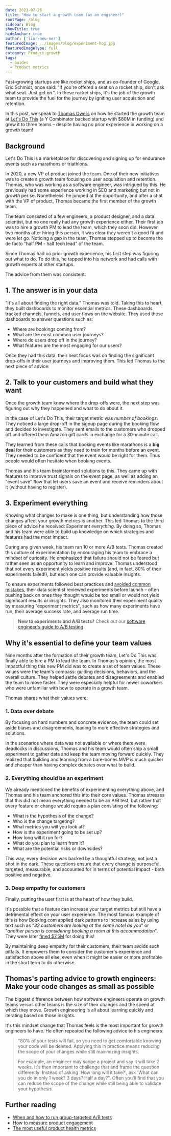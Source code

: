 ```yaml
---
date: 2023-07-26
title: "How to start a growth team (as an engineer)"
rootPage: /blog
sidebar: Blog
showTitle: true
hideAnchor: true
author: ['lior-neu-ner']
featuredImage: ../images/blog/experiment-hog.jpg
featuredImageType: full
category: Product growth
tags: 
  - Guides
  - Product metrics
---
```


Fast-growing startups are like rocket ships, and as co-founder of Google, Eric Schmidt, once said: "If you're offered a seat on a rocket ship, don't ask what seat. Just get on.". In these rocket ships, it's the job of the growth team to provide the fuel for the journey by igniting user acquisition and retention. 

In this post, we speak to [Thomas Owers](https://www.linkedin.com/in/thomasowers/) on how he started the growth team at [Let's Do This](https://www.letsdothis.com/) (a Y Combinator backed startup with $80M in funding) and grew it to three teams – despite having no prior experience in working on a growth team!

## Background

Let's Do This is a marketplace for discovering and signing up for endurance events such as marathons or triathlons. 

In 2020, a new VP of product joined the team. One of their new initiatives was to create a growth team focusing on user acquisition and retention. Thomas, who was working as a software engineer, was intrigued by this. He previously had some experience working in SEO and marketing but not in *growth* per se. Nonetheless, he jumped at the opportunity, and after a chat with the VP of product, Thomas became the first member of the growth team.

The team consisted of a few engineers, a product designer, and a data scientist, but no one really had any growth experience either. Their first job was to hire a growth PM to lead the team, which they soon did. However, two months after hiring this person, it was clear they weren't a good fit and were let go. Noticing a gap in the team, Thomas stepped up to become the de facto "half PM - half tech lead" of the team.

Since Thomas had no prior growth experience, his first step was figuring out what to do. To do this, he tapped into his network and had calls with growth experts at other startups.

The advice from them was consistent:

## 1. The answer is in your data

"It's all about finding the right data," Thomas was told. Taking this to heart, they built dashboards to monitor essential metrics. These dashboards tracked channels, funnels, and user flows on the website. They used these dashboards to answer questions such as:

- Where are bookings coming from? 
- What are the most common user journeys? 
- Where do users drop off in the journey? 
- What features are the most engaging for our users? 

Once they had this data, their next focus was on finding the significant drop-offs in their user journeys and improving them. This led Thomas to the next piece of advice:

## 2. Talk to your customers and build what they want

Once the growth team knew where the drop-offs were, the next step was figuring out why they happened and what to do about it. 

In the case of Let's Do This, their target metric was *number of bookings*. They noticed a large drop-off in the signup page during the booking flow and decided to investigate. They sent emails to the customers who dropped off and offered them Amazon gift cards in exchange for a 30-minute call.

They learned from these calls that booking events like marathons is a **big deal** for their customers as they need to train for months before an event. They needed to be confident that the event would be right for them. Thus people would often hesitate when booking events. 

Thomas and his team brainstormed solutions to this. They came up with features to improve trust signals on the event page, as well as adding an "event save" flow that let users save an event and receive reminders about it (without having to register).

## 3. Experiment everything

Knowing what changes to make is one thing, but understanding how those changes affect your growth metrics is another. This led Thomas to the third piece of advice he received: Experiment *everything*. By doing so, Thomas and his team were able to build up knowledge on which strategies and features had the most impact.

During any given week, his team ran 10 or more A/B tests. Thomas created this culture of experimentation by encouraging his team to embrace a mindset of curiosity. He emphasized that failure should not be feared but rather seen as an opportunity to learn and improve. Thomas understood that not every experiment yields positive results (and, in fact, 80% of their experiments failed!), but each one can provide valuable insights.

To ensure experiments followed best practices and [avoided common mistakes](/blog/ab-testing-mistakes), their data scientist reviewed experiments before launch – often pushing back on ones they thought would be too small or would not yield significant results or insights. They also monitored their experiment quality by measuring "experiment metrics", such as how many experiments have run, their average success rate, and average run time.

> **New to experiments and A/B tests?** Check out our [software engineer's guide to A/B testing](/blog/ab-testing-guide-for-engineers).

## Why it's essential to define your team values

Nine months after the formation of their growth team, Let's Do This was finally able to hire a PM to lead the team. In Thomas's opinion, the most impactful thing this new PM did was to create a set of team values. These values were the team's compass: guiding decisions, behaviors, and the overall culture. They helped settle debates and disagreements and enabled the team to move faster. They were especially helpful for newer coworkers who were unfamiliar with how to operate in a growth team.

Thomas shares what their values were:

### 1. Data over debate

By focusing on hard numbers and concrete evidence, the team could set aside biases and disagreements, leading to more effective strategies and solutions.

In the scenarios where data was not available or where there were deadlocks in discussions, Thomas and his team would often ship a small experiment to gather data and keep the team moving forward quickly. They realized that building and learning from a bare-bones MVP is much quicker and cheaper than having complex debates over what to build.

### 2. Everything should be an experiment

We already mentioned the benefits of experimenting everything above, and Thomas and his team anchored this into their core values. Thomas stresses that this did not mean everything needed to be an A/B test, but rather that every feature or change would require a plan consisting of the following:

- What is the hypothesis of the change?
- Who is the change targeting?
- What metrics you will you look at?
- How is the experiment going to be set up?
- How long will it run for?
- What do you plan to learn from it?
- What are the potential risks or downsides?

This way, every decision was backed by a thoughtful strategy, not just a shot in the dark. These questions ensure that every change is purposeful, targeted, measurable, and accounted for in terms of potential impact - both positive and negative.

### 3. Deep empathy for customers

Finally, putting the user first is at the heart of how they build. 

It's possible that a feature can increase your target metrics but still have a detrimental effect on your user experience. The most famous example of this is how Booking.com applied dark patterns to increase sales by using text such as "*32 customers are looking at the same hotel as you*" or "*another person is considering booking a room at this accommodation*". They were later [fined $7.5M](https://www.gvh.hu/en/press_room/press_releases/press-releases-2020/gigantic-fine-imposed-on-booking.com-by-the-gvh) for doing this!

By maintaining deep empathy for their customers, their team avoids such pitfalls. It empowers them to consider the customer's experience and satisfaction above all else, even when it might be easier or more profitable in the short term to do otherwise.

## Thomas's parting advice to growth engineers: Make your code changes as small as possible

The biggest difference between how software engineers operate on growth teams versus other teams is the size of their changes and the speed at which they move. Growth engineering is all about learning quickly and iterating based on those insights. 

It's this mindset change that Thomas feels is the most important for growth engineers to have. He often repeated the following advice to his engineers:

> "80% of your tests will fail, so you need to get comfortable knowing your code will be deleted. Applying this in practice means reducing the scope of your changes while still maximizing insights.
>
> For example, an engineer may scope a project and say it will take 2 weeks. It's then important to challenge that and frame the question differently: Instead of asking 'How long will it take?', ask 'What can you do in only 1 week? 3 days? Half a day?". Often you'll find that you can reduce the scope of the change while still being able to validate your hypothesis.

## Further reading

- [When and how to run group-targeted A/B tests](/blog/running-group-targeted-ab-tests)
- [How to measure product engagement](/blog/how-to-measure-product-engagement)
- [The most useful product health metrics](/blog/product-health-metrics)